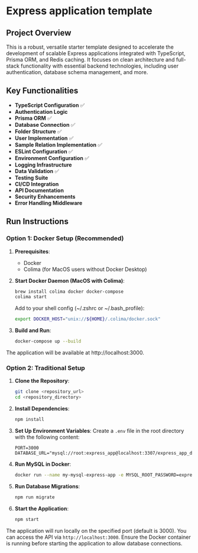 # Express application template

## Project Overview

This is a robust, versatile starter template designed to accelerate the development of scalable Express applications integrated with TypeScript, Prisma ORM, and Redis caching. It focuses on clean architecture and full-stack functionality with essential backend technologies, including user authentication, database schema management, and more.

## Key Functionalities
- **TypeScript Configuration** ✅
- **Authentication Logic**
- **Prisma ORM** ✅
- **Database Connection** ✅
- **Folder Structure** ✅
- **User Implementation** ✅
- **Sample Relation Implementation** ✅
- **ESLint Configuration** ✅
- **Environment Configuration** ✅
- **Logging Infrastructure**
- **Data Validation** ✅
- **Testing Suite**
- **CI/CD Integration**
- **API Documentation**
- **Security Enhancements**
- **Error Handling Middleware**

## Run Instructions

### Option 1: Docker Setup (Recommended)

1. **Prerequisites**:
   - Docker
   - Colima (for MacOS users without Docker Desktop)

2. **Start Docker Daemon (MacOS with Colima)**:
   ```bash
   brew install colima docker docker-compose
   colima start
   ```
   Add to your shell config (~/.zshrc or ~/.bash_profile):
   ```bash
   export DOCKER_HOST="unix://${HOME}/.colima/docker.sock"
   ```

3. **Build and Run**:
   ```bash
   docker-compose up --build
   ```

The application will be available at http://localhost:3000.

### Option 2: Traditional Setup

1. **Clone the Repository**:
   ```bash
   git clone <repository_url>
   cd <repository_directory>
   ```

2. **Install Dependencies**:
   ```bash
   npm install
   ```

3. **Set Up Environment Variables**:
   Create a `.env` file in the root directory with the following content:
   ```env
   PORT=3000
   DATABASE_URL="mysql://root:express_app@localhost:3307/express_app_db"
   ```

4. **Run MySQL in Docker**:
   ```bash
   docker run --name my-mysql-express-app -e MYSQL_ROOT_PASSWORD=express_app -e MYSQL_DATABASE=express_app_db -e MYSQL_PASSWORD=express_app -p 3307:3306 -d mysql:8.0
   ```

5. **Run Database Migrations**:
   ```bash
   npm run migrate
   ```

6. **Start the Application**:
   ```bash
   npm start
   ```

The application will run locally on the specified port (default is 3000). You can access the API via `http://localhost:3000`. Ensure the Docker container is running before starting the application to allow database connections.